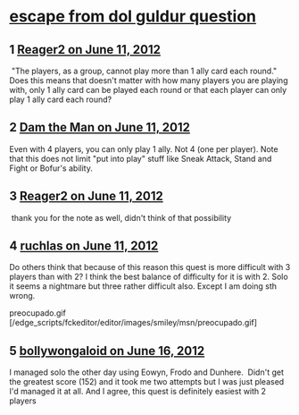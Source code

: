 # [escape from dol guldur question](https://community.fantasyflightgames.com/topic/65822-escape-from-dol-guldur-question/)

## 1 [Reager2 on June 11, 2012](https://community.fantasyflightgames.com/topic/65822-escape-from-dol-guldur-question/?do=findComment&comment=642882)

 "The players, as a group, cannot play more than 1 ally card each round."
Does this means that doesn't matter with how many players you are playing with, only 1 ally card can be played each round or that each player can only play 1 ally card each round?

## 2 [Dam the Man on June 11, 2012](https://community.fantasyflightgames.com/topic/65822-escape-from-dol-guldur-question/?do=findComment&comment=642885)

Even with 4 players, you can only play 1 ally. Not 4 (one per player). Note that this does not limit "put into play" stuff like Sneak Attack, Stand and Fight or Bofur's ability.

## 3 [Reager2 on June 11, 2012](https://community.fantasyflightgames.com/topic/65822-escape-from-dol-guldur-question/?do=findComment&comment=642886)

 thank you for the note as well, didn't think of that possibility

## 4 [ruchlas on June 11, 2012](https://community.fantasyflightgames.com/topic/65822-escape-from-dol-guldur-question/?do=findComment&comment=642988)

Do others think that because of this reason this quest is more difficult with 3 players than with 2? I think the best balance of difficulty for it is with 2. Solo it seems a nightmare but three rather difficult also. Except I am doing sth wrong.

preocupado.gif [/edge_scripts/fckeditor/editor/images/smiley/msn/preocupado.gif]

## 5 [bollywongaloid on June 16, 2012](https://community.fantasyflightgames.com/topic/65822-escape-from-dol-guldur-question/?do=findComment&comment=645308)

I managed solo the other day using Eowyn, Frodo and Dunhere.  Didn't get the greatest score (152) and it took me two attempts but I was just pleased I'd managed it at all. And I agree, this quest is definitely easiest with 2 players

